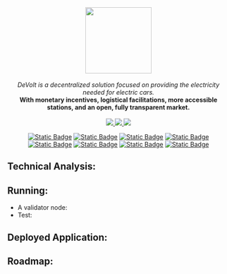 
<div align="center">
<img src="https://github.com/Mugen-Builders/.github/assets/153661799/7ed08d4c-89f4-4bde-a635-0b332affbd5d" width="150" height="150">
</div>
<br>
<div align="center">
<i>DeVolt is a decentralized solution focused on providing the electricity needed for electric cars.</i>
</div>
<div align="center">
<b>With monetary incentives, logistical facilitations, more accessible stations, and an open, fully transparent market.</b>
</div>
<br>
<div align="center">
</a> <a href="https://mugen-builders.github.io/devolt/">
<img src="https://img.shields.io/badge/devolt-Website-85EA51"/> </a>
<a href="https://x.com/ddevolt/">
<img src="https://img.shields.io/twitter/follow/ddevolt?style=social"/>
</a> <a href="https://mugen-builders.github.io/devolt/">
<img src="https://img.shields.io/badge/docs-Website-yellow"/> </a>

<a href="https://docs.cartesi.io/cartesi-rollups/">![Static Badge](https://img.shields.io/badge/cartesi-1.3.0-5bd1d7)</a>
<a href="https://docs.cartesi.io/cartesi-rollups/1.3/quickstart/">![Static Badge](https://img.shields.io/badge/cartesi--cli-0.15.0-5bd1d7)</a>
<a href="https://pkg.go.dev/github.com/calindra/nonodo">![Static Badge](https://img.shields.io/badge/nonodo-1.1.1-blue)</a>
<a href="https://pkg.go.dev/github.com/gligneul/rollmelette">![Static Badge](https://img.shields.io/badge/rollmelette-0.1.1-yellow)</a>
<a href="https://book.getfoundry.sh/getting-started/installation">![Static Badge](https://img.shields.io/badge/foundry-0.2.0-red)</a>
<a href="https://pkg.go.dev/gorm.io/driver/sqlite@v1.5.6">![Static Badge](https://img.shields.io/badge/sqlite-1.5.6-blue)</a>
<a href="https://pkg.go.dev/gorm.io/gorm@v1.25.10">![Static Badge](https://img.shields.io/badge/gorm-1.25.10-blue)</a>
<a href="https://pkg.go.dev/github.com/google/wire@v0.6.0">![Static Badge](https://img.shields.io/badge/wire-0.6.0-blue)</a>
</div>

## Technical Analysis:
## Running:
  - A validator node:
  - Test:
## Deployed Application:
## Roadmap:
